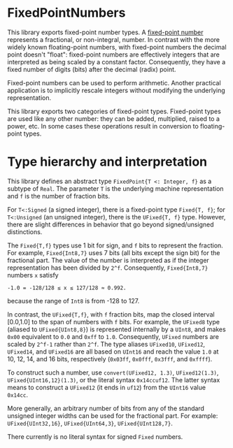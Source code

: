 # FixedPointNumbers

This library exports fixed-point number types.  A
[fixed-point number][wikipedia] represents a fractional, or
non-integral, number.  In contrast with the more widely known
floating-point numbers, with fixed-point numbers the decimal point
doesn't "float": fixed-point numbers are effectively integers that are
interpreted as being scaled by a constant factor.  Consequently, they
have a fixed number of digits (bits) after the decimal (radix) point.

Fixed-point numbers can be used to perform arithmetic. Another practical
application is to implicitly rescale integers without modifying the
underlying representation.

This library exports two categories of fixed-point types. Fixed-point types are
used like any other number: they can be added, multiplied, raised to a power,
etc. In some cases these operations result in conversion to floating-point types.

# Type hierarchy and interpretation

This library defines an abstract type `FixedPoint{T <: Integer, f}` as a
subtype of `Real`. The parameter `T` is the underlying machine representation and `f`
is the number of fraction bits.

For `T<:Signed` (a signed integer), there is a fixed-point type
`Fixed{T, f}`; for `T<:Unsigned` (an unsigned integer), there is the
`UFixed{T, f}` type. However, there are slight differences in behavior
that go beyond signed/unsigned distinctions.

The `Fixed{T,f}` types use 1 bit for sign, and `f` bits to represent
the fraction. For example, `Fixed{Int8,7}` uses 7 bits (all bits
except the sign bit) for the fractional part. The value of the number
is interpreted as if the integer representation has been divided by
`2^f`. Consequently, `Fixed{Int8,7}` numbers `x` satisfy

```
-1.0 = -128/128 ≤ x ≤ 127/128 ≈ 0.992.
```

because the range of `Int8` is from -128 to 127.

In contrast, the `UFixed{T,f}`, with `f` fraction bits, map the closed
interval [0.0,1.0] to the span of numbers with `f` bits.  For example,
the `UFixed8` type (aliased to `UFixed{UInt8,8}`) is represented
internally by a `UInt8`, and makes `0x00` equivalent to `0.0` and
`0xff` to `1.0`. Consequently, `UFixed` numbers are scaled by `2^f-1`
rather than `2^f`.  The type aliases `UFixed10`, `UFixed12`,
`UFixed14`, and `UFixed16` are all based on `UInt16` and reach the
value `1.0` at 10, 12, 14, and 16 bits, respectively (`0x03ff`,
`0x0fff`, `0x3fff`, and `0xffff`).

To construct such a number, use `convert(UFixed12, 1.3)`, `UFixed12(1.3)`, `UFixed{UInt16,12}(1.3)`, or the literal syntax
`0x14ccuf12`.  The latter syntax means to construct a `UFixed12` (it ends in
`uf12`) from the `UInt16` value `0x14cc`.

More generally, an arbitrary number of bits from any of the standard unsigned
integer widths can be used for the fractional part.  For example:
`UFixed{UInt32,16}`, `UFixed{UInt64,3}`, `UFixed{UInt128,7}`.

There currently is no literal syntax for signed `Fixed` numbers.

[wikipedia]: http://en.wikipedia.org/wiki/Fixed-point_arithmetic
